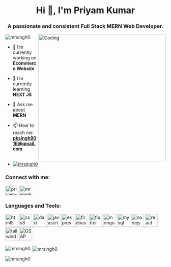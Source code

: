 <h1 align="center">Hi 👋, I'm Priyam Kumar</h1>
<h3 align="center">A passionate and consistent Full Stack MERN Web Developer.</h3>
<img align="right" alt="Coding" width="400" src="https://cdn.dribbble.com/users/1162077/screenshots/3848914/programmer.gif">

<p align="left"> <img src="https://komarev.com/ghpvc/?username=mrsingh0&label=Profile%20views&color=0e75b6&style=flat" alt="mrsingh0" /> </p>

- 🔭 I’m currently working on **Ecommerce Website**

- 🌱 I’m currently learning **NEXT JS**

- 💬 Ask me about **MERN**

- 📫 How to reach me **pksingh9016@gmail.com**

- <p align="left"> <a href="https://github.com/ryo-ma/github-profile-trophy"><img src="https://github-profile-trophy.vercel.app/?username=mrsingh0" alt="mrsingh0" /></a> </p>

<h3 align="left">Connect with me:</h3>
<p align="left">
<a href="https://linkedin.com/in/priyam-kumar-51406424b" target="blank"><img align="center" src="https://encrypted-tbn0.gstatic.com/images?q=tbn:ANd9GcQBOp2tCSvlbfUn73UjMpnaZ7qAwSDBPCwylQ&usqp=CAU" alt="priyam-kumar-51406424b" height="30" width="40" /></a>
<a href="https://www.leetcode.com/mr singh" target="blank"><img align="center" src="https://raw.githubusercontent.com/rahuldkjain/github-profile-readme-generator/master/src/images/icons/Social/leet-code.svg" alt="mr singh" height="30" width="40" /></a>
</p>

<h3 align="left">Languages and Tools:</h3>

<p align="left"> <a href="https://www.w3.org/html/" target="_blank" rel="noreferrer"> <img src="https://catalin.red/dist/uploads/2011/01/css3-html5-logo-initial.png" alt="html5" width="40" height="40"/> </a> <a href="https://www.w3schools.com/css/" target="_blank" rel="noreferrer"> <img src="https://seeklogo.com/images/C/css3-logo-8724075274-seeklogo.com.png" alt="css3" width="40" height="40"/> </a> <a href="https://dart.dev" target="_blank" rel="noreferrer"> <img src="https://www.vectorlogo.zone/logos/dartlang/dartlang-icon.svg" alt="dart" width="40" height="40"/> </a> <a href="https://developer.mozilla.org/en-US/docs/Web/JavaScript" target="_blank" rel="noreferrer"> <img src="https://res.cloudinary.com/startup-grind/image/upload/c_fill,dpr_2.0,f_auto,g_center,h_1080,q_100,w_1080/v1/gcs/platform-data-dsc/events/logo-javascript-png-html-code-allows-to-embed-javascript-logo-in-your-website-587.png" alt="javascript" width="40" height="40"/> </a> <a href="https://expressjs.com" target="_blank" rel="noreferrer"> <img src="https://ajeetchaulagain.com/static/7cb4af597964b0911fe71cb2f8148d64/87351/express-js.png" alt="express" width="40" height="40"/> </a> <a href="https://firebase.google.com/" target="_blank" rel="noreferrer"> <img src="https://www.vectorlogo.zone/logos/firebase/firebase-icon.svg" alt="firebase" width="40" height="40"/> </a> <a href="https://flutter.dev" target="_blank" rel="noreferrer"> <img src="https://www.vectorlogo.zone/logos/flutterio/flutterio-icon.svg" alt="flutter" width="40" height="40"/> </a> <a href="https://www.mongodb.com/" target="_blank" rel="noreferrer"> <img src="https://cdn.iconscout.com/icon/free/png-256/free-mongodb-5-1175140.png?f=webp" alt="mongodb" width="40" height="40"/> </a> <a href="https://www.mysql.com/" target="_blank" rel="noreferrer"> <img src="https://encrypted-tbn0.gstatic.com/images?q=tbn:ANd9GcTY6iAc7SWLOwn049p5AbkpH6c1-Siv-ZqK4Q&usqp=CAU" alt="mysql" width="40" height="40"/> </a> <a href="https://nodejs.org" target="_blank" rel="noreferrer"> <img src="https://encrypted-tbn0.gstatic.com/images?q=tbn:ANd9GcRV5um8N8D4MJBU2p9B9-lM8fWkAOJBqmNQyw&usqp=CAU" alt="nodejs" width="40" height="40"/> </a> <a href="https://reactjs.org/" target="_blank" rel="noreferrer"> <img src="https://encrypted-tbn0.gstatic.com/images?q=tbn:ANd9GcRa55wSu9pV2Xy0bwWUp6xumubVp6IlBe3Fdw&usqp=CAU" alt="react" width="40" height="40"/> </a> <a href="https://tailwindcss.com/" target="_blank" rel="noreferrer"> <img src="https://www.vectorlogo.zone/logos/tailwindcss/tailwindcss-icon.svg" alt="tailwind" width="40" height="40"/> </a> <a href="https://gsap.com/" target="_blank" rel="noreferrer"> <img src="https://encrypted-tbn0.gstatic.com/images?q=tbn:ANd9GcTHsmJvuKg57pwzWPQ49OwkPV8K3I_yq6NbpA&usqp=CAU" alt="GSAP" width="40" height="40"/> </a> </p>

<p><img align="left" src="https://github-readme-stats.vercel.app/api/top-langs?username=mrsingh0&show_icons=true&locale=en&layout=compact" alt="mrsingh0" /></p>

<p>&nbsp;<img align="center" src="https://github-readme-stats.vercel.app/api?username=mrsingh0&show_icons=true&locale=en" alt="mrsingh0" /></p>

<p><img align="center" src="https://github-readme-streak-stats.herokuapp.com/?user=mrsingh0&" alt="mrsingh0" /></p>

